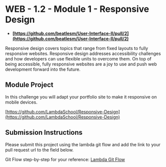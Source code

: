 # WEB - 1.2 - Module 1 - Responsive Design

-   **[https://github.com/beatlesm/User-Interface-II/pull/2](https://github.com/beatlesm/User-Interface-II/pull/2)**

Responsive design covers topics that range from fixed layouts to fully responsive websites. Responsive design addresses accessibility challenges and how developers can use flexible units to overcome them. On top of being accessible, fully responsive websites are a joy to use and push web development forward into the future.

## Module Project

In this challenge you will adapt your portfolio site to make it responsive on mobile devices.

[https://github.com/LambdaSchool/Responsive-Design](https://github.com/LambdaSchool/Responsive-Design)

## Submission Instructions

Please submit this project using the lambda git flow and add the link to your pull request url to the field below.

Git Flow step-by-step for your reference: [Lambda Git Flow](https://www.notion.so/GitFlow-step-by-step-a764163309754e23b1b9c4077b1653cc)
